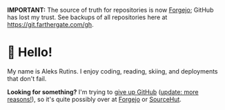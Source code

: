 **IMPORTANT:** The source of truth for repositories is now [Forgejo](https://git.farthergate.com/); GitHub has lost my trust. See backups of all repositories here at <https://git.farthergate.com/gh>.

# :wave: Hello!
My name is Aleks Rutins. I enjoy coding, reading, skiing, and deployments that don't fail.

**Looking for something?** I'm trying to [give up GitHub](https://sfconservancy.org/GiveUpGitHub/) ([update: more reasons!](https://www.theverge.com/news/757461/microsoft-github-thomas-dohmke-resignation-coreai-team-transition)), so it's quite possibly over at [Forgejo](https://git.farthergate.com) or [SourceHut](https://sr.ht/~aleksrutins).
